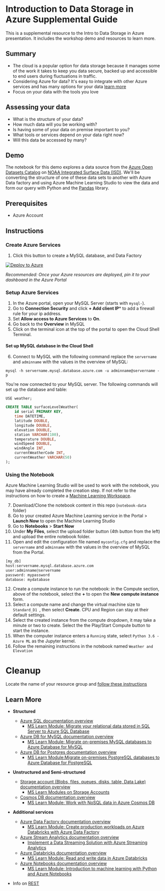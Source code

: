 # Introduction to Data Storage in Azure Supplemental Guide

This is a supplemental resource to the Intro to Data Storage in Azure presentation. It includes the workshop demo and resources to learn more.

## Summary

- The cloud is a popular option for data storage because it manages some of the work it takes to keep you data secure, backed up and accessible to end users during fluctuations in traffic.
- Considering Azure for data? It's easy to integrate with other Azure services and has many options for your data [learn more](#learn-more)
- Focus on your data with the tools you love

## Assessing your data

- What is the structure of your data?​
- How much data will you be working with?​
- Is having some of your data on premise important to you?​
- What tools or services depend on your data right now?​
- Will this data be accessed by many?

## Demo

The notebook for this demo explores a data source from the [Azure Open Datasets Catalog](https://azure.microsoft.com/services/open-datasets/catalog/?WT.mc_id=academic-0000-jasmineg) on [NOAA Integrated Surface Data (ISD)](https://azure.microsoft.com/services/open-datasets/catalog/noaa-integrated-surface-data?WT.mc_id=academic-0000-jasmineg). We'll be converting the structure of one of these data sets to another with Azure Data factory and using Azure Machine Learning Studio to view the data and form our query with Python and the [Pandas](https://pandas.pydata.org/) library.

## Prerequisites

- Azure Account

## Instructions

### Create Azure Services
1. Click this button to create a MySQL database, and Data Factory 
   
 [![Deploy to Azure](https://aka.ms/deploytoazurebutton)](https://portal.azure.com/?WT.mc_id=academic-0000-jasmineg#create/Microsoft.Template/uri/https%3A%2F%2Fraw.githubusercontent.com%2Fpaladique%2FWorkshop-DataInAzure%2Fmaster%2Ftemplate%2FdeployTemplate.json)
   
*Recommended: Once your Azure resources are deployed, pin it to your dashboard in the Azure Portal*

### Setup Azure Services

1. In the Azure portal, open your MySQL Server (starts with `mysql-`).
2. Go to **Connection Security** and click **+ Add client IP*** to add a firewall rule for your ip address.
3. Set **Allow access to Azure Services** to **On**.
4. Go back to the **Overview** in MySQL
5. Click on the terminal icon at the top of the portal to open the Cloud Shell Terminal.

#### Set up MySQL database in the Cloud Shell

6. Connect to MySQL with the following command replace the `servername` and `adminname` with the values in the overview of MySQL:

`mysql -h servername.mysql.database.azure.com -u adminname@servername -p`

You're now connected to your MySQL server. The following commands will set up the database and table:

`USE weather;`

```sql
CREATE TABLE surfaceLevelWeather(
    id serial PRIMARY KEY,
    time DATETIME,
    latitude DOUBLE,
    longitude DOUBLE,
    elevation DOUBLE,
    station VARCHAR(100),
    temperature DOUBLE,
    windSpeed DOUBLE,
    windAngle INT,
    currentWeatherCode INT,
    currentWeather VARCHAR(50)
);
```

### Using the Notebook

Azure Machine Learning Studio will be used to work with the notebook, you may have already completed the creation step. If not refer to the instructions on how to create a [Machine Learning Workspace](https://docs.microsoft.com/azure/machine-learning/how-to-manage-workspace?WT.mc_id=academic-0000-jasmineg#create-a-workspace).

7. Download/Clone the notebook content in this repo (`notebook-data` folder)
8. Go to your created Azure Machine Learning service in the Portal > **Launch Now** to open the Machine Learning Studio
9. Go to **Notebooks** > **Start Now**
10. Under **My Files**, select the upload folder button (4th button from the left) and upload the entire notebook folder.
11. Open and edit the configuration file named `myconfig.cfg` and replace the `servername` and `adminname` with the values in the overview of MySQL from the Portal.

```python
[my_db]
host:servername.mysql.database.azure.com
user:adminname@servername
password: mypassword
database: mydatabase
 ```

12. Create a compute instance to run the notebook: in the Compute section, above of the notebook, select the **+** to open the **New compute instance** form.
13. Select a compute name and change the virtual machine size to `Standard_D1 `, then select **Create**. CPU and Region can stay at their default settings.
14. Select the created instance from the compute dropdown, it may take a minute or two to create. Select the the Play/Start Compute button to start the instance.
15. When the computer instance enters a `Running` state, select `Python 3.6 - Azure ML` as the Jupyter kernel.
16.   Follow the remaining instructions in the notebook named `Weather and Elevation`

# Cleanup

Locate the name of your resource group and [follow these instructions](https://docs.microsoft.com/azure/azure-resource-manager/management/delete-resource-group?tabs=azure-portal&WT.mc_id=academic-0000-jasmineg#delete-resource-group)

## Learn More

  -  **Structured**
     -  [Azure SQL documentation overview](https://docs.microsoft.com/azure/azure-sql/?WT.mc_id=academic-0000-jasmineg) 
        -  [MS Learn Module: Migrate your relational data stored in SQL Server to Azure SQL Database
](https://docs.microsoft.com/learn/modules/migrate-sql-server-relational-data/?WT.mc_id=academic-0000-jasmineg)
     -  [Azure DB for MySQL documentation overview](https://docs.microsoft.com/azure/mysql/?WT.mc_id=academic-0000-jasmineg) 
        -  [MS Learn Module: Migrate on-premises MySQL databases to Azure Database for MySQL
](https://docs.microsoft.com/learn/modules/migrate-on-premises-mysql-databases/?WT.mc_id=academic-0000-jasmineg)
     -  [Azure DB for Postgres documentation overview](https://docs.microsoft.com/azure/postgresql/?WT.mc_id=academic-0000-jasmineg) 
        -  [MS Learn Module:Migrate on-premises PostgreSQL databases to Azure Database for PostgreSQL
 ](https://docs.microsoft.com/learn/modules/migrate-on-premises-postgresql-databases/?WT.mc_id=academic-0000-jasmineg)
  -  **Unstructured and Semi-structured**
     -  [Storage account (Blobs, files, queues, disks, table, Data Lake) documentation overview](https://docs.microsoft.com/azure/storage/?WT.mc_id=academic-0000-jasmineg) 
        -  [MS Learn Modules on Storage Accounts](https://docs.microsoft.com/learn/browse/?term=storage&WT.mc_id=academic-0000-jasmineg)
     -  [Cosmos DB documentation overview](https://docs.microsoft.com/azure/cosmos-db/?WT.mc_id=academic-0000-jasmineg) 
        -  [MS Learn Module: Work with NoSQL data in Azure Cosmos DB](https://docs.microsoft.com/learn/paths/work-with-nosql-data-in-azure-cosmos-db/?WT.mc_id=academic-0000-jasmineg)
  - **Additional services**
     -  [Azure Data Factory documentation overview](https://docs.microsoft.com/azure/data-factory/?WT.mc_id=academic-0000-jasmineg) 
        -  [MS Learn Module: Create production workloads on Azure Databricks with Azure Data Factory
](https://docs.microsoft.com/learn/modules/create-production-workloads-azure-databricks-azure-data-factory/?WT.mc_id=academic-0000-jasmineg)
     -  [Azure Stream Analytics documentation overview](https://docs.microsoft.com/azure/stream-analytics/?WT.mc_id=academic-0000-jasmineg) 
        -  [Implement a Data Streaming Solution with Azure Streaming Analytics](https://docs.microsoft.com/learn/paths/implement-data-streaming-with-asa/?WT.mc_id=academic-0000-jasmineg)
     -  [Azure Databricks documentation overview](https://docs.microsoft.com/azure/azure-databricks/?WT.mc_id=academic-0000-jasmineg) 
        -  [MS Learn Module: Read and write data in Azure Databricks](https://docs.microsoft.com/learn/modules/read-write-data-azure-databricks/?WT.mc_id=academic-0000-jasmineg)
     -  [Azure Notebooks documentation overview](https://docs.microsoft.com/azure/notebooks/?WT.mc_id=academic-0000-jasmineg) 
        -  [MS Learn Module: Introduction to machine learning with Python and Azure Notebooks
](https://docs.microsoft.com/learn/paths/intro-to-ml-with-python/?WT.mc_id=academic-0000-jasmineg)

- Info on [REST](https://www.codecademy.com/articles/what-is-rest)
